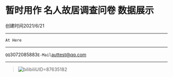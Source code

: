 暂时用作 名人故居调查问卷 数据展示
=====
创建时间2021/6/21


----
    At Here  

----

`QQ`3072085883`E-Mail`auttest@qq.com

----
>![](https://i1.hdslb.com/bfs/face/1ba4254374ad6175b2c0fc9087b1c7e6aa58a032.jpg "bilibiliUID=87635182")
